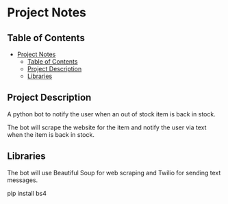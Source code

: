 # Project Notes

## Table of Contents
- [Project Notes](#project-notes)
  - [Table of Contents](#table-of-contents)
  - [Project Description](#project-description)
  - [Libraries](#libraries)


## Project Description
A python bot to notify the user when an out of stock item is back in stock. 

The bot will scrape the website for the item and notify the user via text when the item is back in stock.

## Libraries

The bot will use Beautiful Soup for web scraping and Twilio for sending text messages.

pip install bs4



